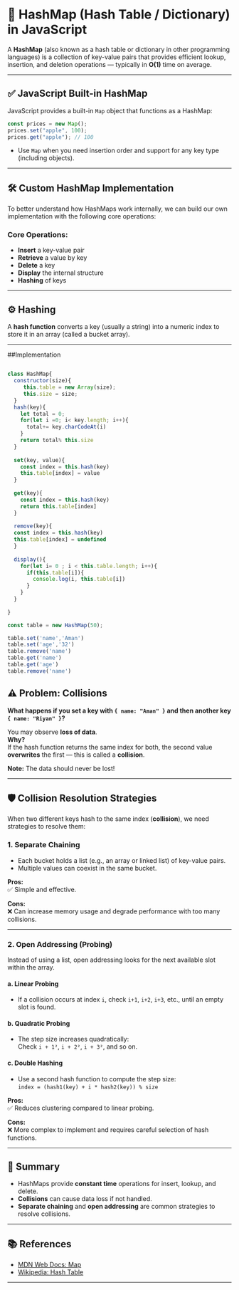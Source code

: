 # 📘 HashMap (Hash Table / Dictionary) in JavaScript

A **HashMap** (also known as a hash table or dictionary in other programming languages) is a collection of key-value pairs that provides efficient lookup, insertion, and deletion operations — typically in **O(1)** time on average.

---

## ✅ JavaScript Built-in HashMap

JavaScript provides a built-in `Map` object that functions as a HashMap:

```js
const prices = new Map();
prices.set("apple", 100);
prices.get("apple"); // 100
```
- Use `Map` when you need insertion order and support for any key type (including objects).

---

## 🛠️ Custom HashMap Implementation

To better understand how HashMaps work internally, we can build our own implementation with the following core operations:

### Core Operations:
- **Insert** a key-value pair
- **Retrieve** a value by key
- **Delete** a key
- **Display** the internal structure
- **Hashing** of keys

---

## ⚙️ Hashing

A **hash function** converts a key (usually a string) into a numeric index to store it in an array (called a bucket array).

---

##Implementation

```javascript

class HashMap{
  constructor(size){
     this.table = new Array(size);
     this.size = size;
  }
  hash(key){
    let total = 0;
    for(let i =0; i< key.length; i++){
      total+= key.charCodeAt(i)
    }
    return total% this.size
  }
  
  set(key, value){
    const index = this.hash(key)
    this.table[index] = value
  }
  
  get(key){
    const index = this.hash(key)
    return this.table[index]
  }
  
  remove(key){
  const index = this.hash(key)
  this.table[index] = undefined
  }
  
  display(){
    for(let i= 0 ; i < this.table.length; i++){
      if(this.table[i]){
        console.log(i, this.table[i])
      }
    }
  }
  
}

const table = new HashMap(50);

table.set('name','Aman')
table.set('age','32')
table.remove('name')
table.get('name')
table.get('age')
table.remove('name')

```
## ⚠️ Problem: Collisions

**What happens if you set a key with `{ name: "Aman" }` and then another key `{ name: "Riyan" }`?**

You may observe **loss of data**.  
**Why?**  
If the hash function returns the same index for both, the second value **overwrites** the first — this is called a **collision**.

**Note:** The data should never be lost!

---

## 🛡️ Collision Resolution Strategies

When two different keys hash to the same index (**collision**), we need strategies to resolve them:

### 1. Separate Chaining

- Each bucket holds a list (e.g., an array or linked list) of key-value pairs.
- Multiple values can coexist in the same bucket.

**Pros:**  
✅ Simple and effective.

**Cons:**  
❌ Can increase memory usage and degrade performance with too many collisions.

---

### 2. Open Addressing (Probing)

Instead of using a list, open addressing looks for the next available slot within the array.

#### a. Linear Probing

- If a collision occurs at index `i`, check `i+1`, `i+2`, `i+3`, etc., until an empty slot is found.

#### b. Quadratic Probing

- The step size increases quadratically:  
  Check `i + 1²`, `i + 2²`, `i + 3²`, and so on.

#### c. Double Hashing

- Use a second hash function to compute the step size:  
  `index = (hash1(key) + i * hash2(key)) % size`

**Pros:**  
✅ Reduces clustering compared to linear probing.

**Cons:**  
❌ More complex to implement and requires careful selection of hash functions.

---

## 📝 Summary

- HashMaps provide **constant time** operations for insert, lookup, and delete.
- **Collisions** can cause data loss if not handled.
- **Separate chaining** and **open addressing** are common strategies to resolve collisions.

---

## 📚 References

- [MDN Web Docs: Map](https://developer.mozilla.org/en-US/docs/Web/JavaScript/Reference/Global_Objects/Map)
- [Wikipedia: Hash Table](https://en.wikipedia.org/wiki/Hash_table)

---
